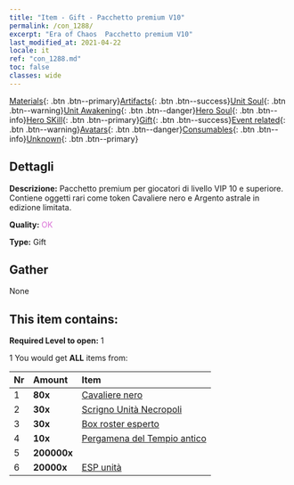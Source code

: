 ```yaml
---
title: "Item - Gift - Pacchetto premium V10"
permalink: /con_1288/
excerpt: "Era of Chaos  Pacchetto premium V10"
last_modified_at: 2021-04-22
locale: it
ref: "con_1288.md"
toc: false
classes: wide
---
```

 [Materials](/ItemsIT/){: .btn .btn--primary}[Artifacts](/ItemsIT/Artifacts/){: .btn .btn--success}[Unit Soul](/ItemsIT/UnitSoul/){: .btn .btn--warning}[Unit Awakening](/ItemsIT/UnitAwakening/){: .btn .btn--danger}[Hero Soul](/ItemsIT/HeroSoul/){: .btn .btn--info}[Hero SKill](/ItemsIT/HeroSkill/){: .btn .btn--primary}[Gift](/ItemsIT/Gift/){: .btn .btn--success}[Event related](/ItemsIT/Events/){: .btn .btn--warning}[Avatars](/ItemsIT/Avatars/){: .btn .btn--danger}[Consumables](/ItemsIT/Consumables/){: .btn .btn--info}[Unknown](/ItemsIT/Unknown/){: .btn .btn--primary}

## Dettagli
 **Descrizione:** Pacchetto premium per giocatori di livello VIP 10 e superiore. Contiene oggetti rari come token Cavaliere nero e Argento astrale in edizione limitata.

 **Quality:** <span style="color: #DA70D6">OK</span>

 **Type:** Gift

## Gather

  None

## This item contains:

 **Required Level to open:** 1

 1 You would get **ALL** items  from:

  | Nr | Amount |     Item    |
  |:---|:-------|:------------|
  | 1 |  **80x** | [Cavaliere nero](/ItemsIT/unt_213/) |  | 
  | 2 |  **30x** | [Scrigno Unità Necropoli](/ItemsIT/con_1271/) |  | 
  | 3 |  **30x** | [Box roster esperto](/ItemsIT/con_760/) |  | 
  | 4 |  **10x** | [Pergamena del Tempio antico](/ItemsIT/con_697/) |  | 
  | 5 |  **200000x** | <i class="fas fa-coins"/> |  | 
  | 6 |  **20000x** | [ESP unità](/ItemsIT/con_902/) |  | 
